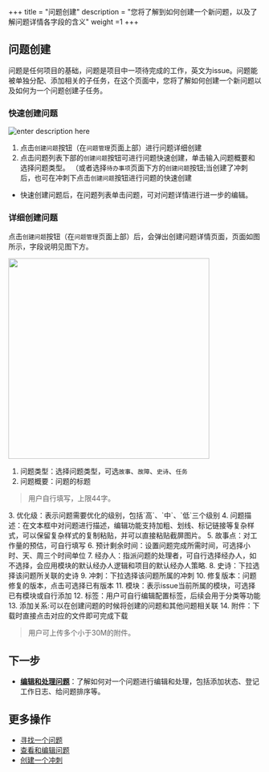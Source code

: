 ﻿+++
title = "问题创建"
description = "您将了解到如何创建一个新问题，以及了解问题详情各字段的含义"
weight =1
+++

## 问题创建

问题是任何项目的基础，问题是项目中一项待完成的工作，英文为issue。问题能被单独分配、添加相关的子任务，在这个页面中，您将了解如何创建一个新问题以及如何为一个问题创建子任务。

### 快速创建问题

![enter description here](/docs/user-guide/agile/imge/create-issue1.png )

1. 点击`创建问题`按钮（在`问题管理`页面上部）进行问题详细创建
2. 点击问题列表下部的`创建问题`按钮可进行问题快速创建，单击输入问题概要和选择问题类型。
（或者选择`待办事项`页面下方的`创建问题`按钮;当创建了冲刺后，也可在冲刺下点击`创建问题`按钮进行问题的快速创建

- 快速创建问题后，在问题列表单击问题，可对问题详情进行进一步的编辑。

### 详细创建问题
点击`创建问题`按钮（在`问题管理`页面上部）后，会弹出创建问题详情页面，页面如图所示，字段说明见图下方。

<img src="/docs/user-guide/agile/imge/create-issue2.png" width="400"><br/>

1. 问题类型：选择问题类型，可选`故事`、`故障`、`史诗`、`任务`
2. 问题概要：问题的标题
<blockquote class="note">用户自行填写，上限44字。</blockquote>
3. 优化级：表示问题需要优化的级别，包括`高`、`中`、`低`三个级别
4. 问题描述：在文本框中对问题进行描述，编辑功能支持加粗、划线、标记链接等复杂样式，可以保留复杂样式的复制粘贴，并可以直接粘贴截屏图片。
5. 故事点：对工作量的预估，可自行填写
6. 预计剩余时间：设置问题完成所需时间，可选择小时、天、周三个时间单位
7. 经办人：指派问题的处理者，可自行选择经办人，如不选择，会应用模块的默认经办人逻辑和项目的默认经办人策略.
8. 史诗：下拉选择该问题所关联的史诗
9. 冲刺：下拉选择该问题所属的冲刺
10. 修复版本：问题修复的版本，点击可选择已有版本
11. 模块：表示issue当前所属的模块，可选择已有模块或自行添加
12. 标签：用户可自行编辑配置标签，后续会用于分类等功能
13. 添加关系:可以在创建问题的时候将创建的问题和其他问题相关联
14. 附件：下载时直接点击对应的文件即可完成下载
<blockquote class="note">用户可上传多个小于30M的附件。</blockquote>


## 下一步
- [**编辑和处理问题**](../manage-issue)：了解如何对一个问题进行编辑和处理，包括添加状态、登记工作日志、给问题排序等。

## 更多操作
- [寻找一个问题](../search-issue/)
- [查看和编辑问题](../manage-issue/)
- [创建一个冲刺](../../backlog/sprint)